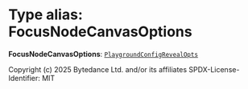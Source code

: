 # Type alias: FocusNodeCanvasOptions

**FocusNodeCanvasOptions**: [`PlaygroundConfigRevealOpts`](/auto-docs/fixed-layout-editor/interfaces/PlaygroundConfigRevealOpts.md)

Copyright (c) 2025 Bytedance Ltd. and/or its affiliates
SPDX-License-Identifier: MIT
